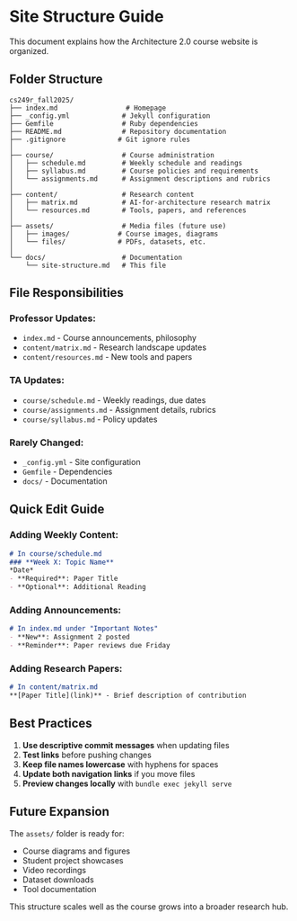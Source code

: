 # Site Structure Guide

This document explains how the Architecture 2.0 course website is organized.

## Folder Structure

```
cs249r_fall2025/
├── index.md                 # Homepage
├── _config.yml             # Jekyll configuration
├── Gemfile                 # Ruby dependencies
├── README.md               # Repository documentation
├── .gitignore             # Git ignore rules
│
├── course/                 # Course administration
│   ├── schedule.md         # Weekly schedule and readings
│   ├── syllabus.md         # Course policies and requirements
│   └── assignments.md      # Assignment descriptions and rubrics
│
├── content/                # Research content
│   ├── matrix.md           # AI-for-architecture research matrix
│   └── resources.md        # Tools, papers, and references
│
├── assets/                 # Media files (future use)
│   ├── images/            # Course images, diagrams
│   └── files/             # PDFs, datasets, etc.
│
└── docs/                   # Documentation
    └── site-structure.md   # This file
```

## File Responsibilities

### **Professor Updates:**
- `index.md` - Course announcements, philosophy
- `content/matrix.md` - Research landscape updates
- `content/resources.md` - New tools and papers

### **TA Updates:**
- `course/schedule.md` - Weekly readings, due dates
- `course/assignments.md` - Assignment details, rubrics
- `course/syllabus.md` - Policy updates

### **Rarely Changed:**
- `_config.yml` - Site configuration
- `Gemfile` - Dependencies
- `docs/` - Documentation

## Quick Edit Guide

### Adding Weekly Content:
```markdown
# In course/schedule.md
### **Week X: Topic Name**
*Date*
- **Required**: Paper Title
- **Optional**: Additional Reading
```

### Adding Announcements:
```markdown
# In index.md under "Important Notes"
- **New**: Assignment 2 posted
- **Reminder**: Paper reviews due Friday
```

### Adding Research Papers:
```markdown
# In content/matrix.md
**[Paper Title](link)** - Brief description of contribution
```

## Best Practices

1. **Use descriptive commit messages** when updating files
2. **Test links** before pushing changes
3. **Keep file names lowercase** with hyphens for spaces
4. **Update both navigation links** if you move files
5. **Preview changes locally** with `bundle exec jekyll serve`

## Future Expansion

The `assets/` folder is ready for:
- Course diagrams and figures
- Student project showcases
- Video recordings
- Dataset downloads
- Tool documentation

This structure scales well as the course grows into a broader research hub.
